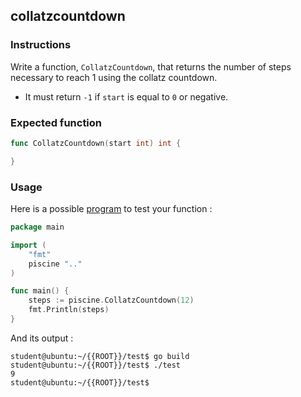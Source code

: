 ## collatzcountdown

### Instructions

Write a function, `CollatzCountdown`, that returns the number of steps necessary to reach 1 using the collatz countdown.

-   It must return `-1` if `start` is equal to `0` or negative.

### Expected function

```go
func CollatzCountdown(start int) int {

}
```

### Usage

Here is a possible [program](TODO-LINK) to test your function :

```go
package main

import (
	"fmt"
	piscine ".."
)

func main() {
	steps := piscine.CollatzCountdown(12)
	fmt.Println(steps)
}
```

And its output :

```console
student@ubuntu:~/{{ROOT}}/test$ go build
student@ubuntu:~/{{ROOT}}/test$ ./test
9
student@ubuntu:~/{{ROOT}}/test$
```
